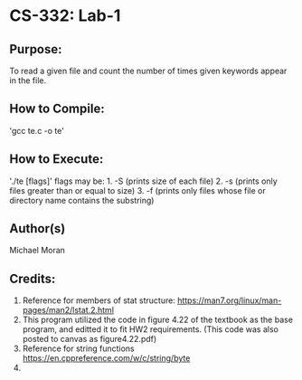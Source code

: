 # CS-332: Lab-1

## Purpose:
To read a given file and count the number of times given keywords appear in the file.

## How to Compile:
'gcc te.c -o te'

## How to Execute:
'./te <Path> [flags]'
    flags may be:
        1. -S (prints size of each file)
        2. -s <size> (prints only files greater than or equal to size)
        3. -f <string pattern> (prints only files whose file or directory name contains the substring)


## Author(s)
Michael Moran

## Credits:
1. Reference for members of stat structure: https://man7.org/linux/man-pages/man2/lstat.2.html
2. This program utilized the code in figure 4.22 of the textbook as the base program, and editted it to fit HW2 requirements. 
    (This code was also posted to canvas as figure4.22.pdf)
3. Reference for string functions https://en.cppreference.com/w/c/string/byte
4. 